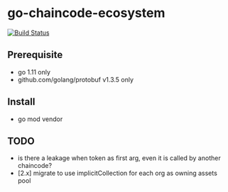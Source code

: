# go-chaincode-ecosystem

[![Build Status](https://travis-ci.com/MediConCenHK/go-chaincode-ecosystem.svg?branch=master)](https://travis-ci.com/MediConCenHK/go-chaincode-ecosystem)
## Prerequisite
- go 1.11 only
- github.com/golang/protobuf v1.3.5 only
## Install
- go mod vendor

## TODO
- is there a leakage when token as first arg, even it is called by another chaincode?
- [2.x] migrate to use implicitCollection for each org as owning assets pool 
